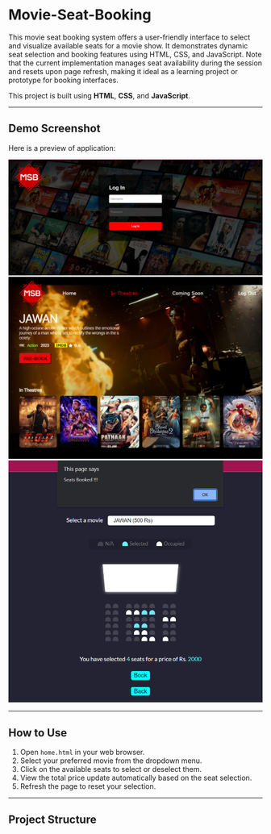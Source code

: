 # Movie-Seat-Booking
This movie seat booking system offers a user-friendly interface to select and visualize available seats for a movie show. It demonstrates dynamic seat selection and booking features using HTML, CSS, and JavaScript. Note that the current implementation manages seat availability during the session and resets upon page refresh, making it ideal as a learning project or prototype for booking interfaces.

This project is built using **HTML**, **CSS**, and **JavaScript**.

---

## Demo Screenshot

Here is a preview of application:

![Login](MOVIE%20SEAT%20BOOKING/img/login.png)
![Home](MOVIE%20SEAT%20BOOKING/img/homepage.png)
![Booking](MOVIE%20SEAT%20BOOKING/img/booking.png)

---

## How to Use

1. Open `home.html` in your web browser.
2. Select your preferred movie from the dropdown menu.
3. Click on the available seats to select or deselect them.
4. View the total price update automatically based on the seat selection.
5. Refresh the page to reset your selection.

---

## Project Structure


